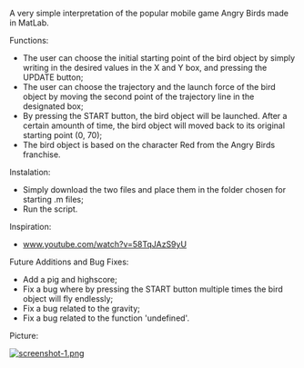 A very simple interpretation of the popular mobile game Angry Birds made in MatLab.

Functions:
+ The user can choose the initial starting point of the bird object by simply writing in the desired values in the X and Y box, and pressing the UPDATE button;
+  The user can choose the trajectory and the launch force of the bird object by moving the second point of the trajectory line in the designated box;
+ By pressing the START button, the bird object will be launched. After a certain amounth of time, the bird object will moved back to its original starting point (0, 70);
+ The bird object is based on the character Red from the Angry Birds franchise.

Instalation:
+ Simply download the two files and place them in the folder chosen for starting .m files;
+ Run the script.

Inspiration:
+ www.youtube.com/watch?v=58TqJAzS9yU

Future Additions and Bug Fixes:
+ Add a pig and highscore;
+ Fix a bug where by pressing the START button multiple times the bird object will fly endlessly;
+ Fix a bug related to the gravity;
+ Fix a bug related to the function 'undefined'.

Picture:

[![screenshot-1.png](https://i.postimg.cc/0Q4yxh43/screenshot-1.png)](https://postimg.cc/34gTFfYC)
